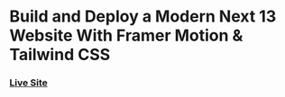 # Build and Deploy a Modern Next 13 Website With Framer Motion & Tailwind CSS

### [Live Site](https://metaverse-sage-psi.vercel.app/)
